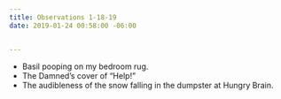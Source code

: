 ```yaml
---
title: Observations 1-18-19
date: 2019-01-24 00:58:00 -06:00


---
```


- Basil pooping on my bedroom rug.
- The Damned’s cover of “Help!”
- The audibleness of the snow falling in the dumpster at Hungry Brain.